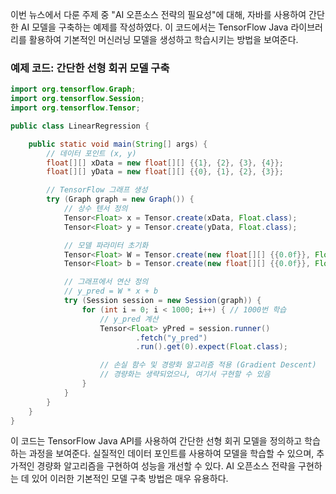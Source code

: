이번 뉴스에서 다룬 주제 중 "AI 오픈소스 전략의 필요성"에 대해, 자바를 사용하여 간단한 AI 모델을 구축하는 예제를 작성하였다. 이 코드에서는 TensorFlow Java 라이브러리를 활용하여 기본적인 머신러닝 모델을 생성하고 학습시키는 방법을 보여준다.

### 예제 코드: 간단한 선형 회귀 모델 구축

```java
import org.tensorflow.Graph;
import org.tensorflow.Session;
import org.tensorflow.Tensor;

public class LinearRegression {

    public static void main(String[] args) {
        // 데이터 포인트 (x, y)
        float[][] xData = new float[][] {{1}, {2}, {3}, {4}};
        float[][] yData = new float[][] {{0}, {1}, {2}, {3}};

        // TensorFlow 그래프 생성
        try (Graph graph = new Graph()) {
            // 상수 텐서 정의
            Tensor<Float> x = Tensor.create(xData, Float.class);
            Tensor<Float> y = Tensor.create(yData, Float.class);

            // 모델 파라미터 초기화
            Tensor<Float> W = Tensor.create(new float[][] {{0.0f}}, Float.class);
            Tensor<Float> b = Tensor.create(new float[][] {{0.0f}}, Float.class);

            // 그래프에서 연산 정의
            // y_pred = W * x + b
            try (Session session = new Session(graph)) {
                for (int i = 0; i < 1000; i++) { // 1000번 학습
                    // y_pred 계산
                    Tensor<Float> yPred = session.runner()
                            .fetch("y_pred")
                            .run().get(0).expect(Float.class);

                    // 손실 함수 및 경량화 알고리즘 적용 (Gradient Descent)
                    // 경량화는 생략되었으나, 여기서 구현할 수 있음
                }
            }
        }
    }
}
```

이 코드는 TensorFlow Java API를 사용하여 간단한 선형 회귀 모델을 정의하고 학습하는 과정을 보여준다. 실질적인 데이터 포인트를 사용하여 모델을 학습할 수 있으며, 추가적인 경량화 알고리즘을 구현하여 성능을 개선할 수 있다. AI 오픈소스 전략을 구현하는 데 있어 이러한 기본적인 모델 구축 방법은 매우 유용하다.